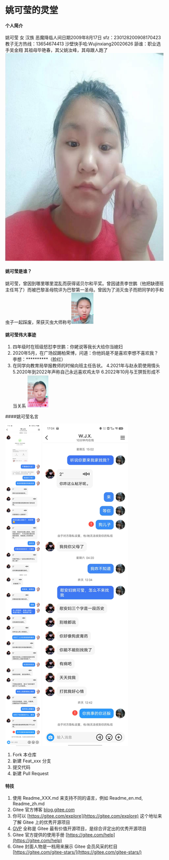 # 姚可莹的灵堂

#### 个人简介
姚可莹 女 汉族 恶魔降临人间日期2009年8月17日  sfz：230128200908170423  教子无方热线：13654674413
 沙壁快手哈:Wujinxiang20020626
舔谁：职业选手吴金翔
其祖母毕艳春，其父姚汝峰，其母跟人跑了![输入图片说明](%E7%BE%8E%E5%A5%B3%E7%85%A7%E7%89%87.png)


#### 姚可莹是谁？
姚可莹，曾因到哪里哪里混乱而获得诺贝尔和平奖。曾因谴责李世鹏（他把缺德班主任骂了）而被巴黎圣母院评为巴黎第一圣母。曾因为了消灭虫子而把同学的手和虫子一起踩废，荣获灭虫大师称号![输入图片说明](%E8%A1%A8%E6%83%85%E5%8C%85%EF%BC%88%E6%88%91%E5%A5%BD%E7%9C%8B%E5%90%97%EF%BC%89.png)



#### 姚可莹伟大事迹

1. 四年级时在班级怒怼李世鹏：你姥说等我长大给你当媳妇
2. 2020年5月，在广场奴踢柏荣博，问道：你他妈是不是喜欢李想不喜欢我？ 李想：**********（脸红）
3. 在同学向教育局举报教师的时候向班主任告状。
4.2021年与赵永箭使用情头
5.2020年到2022年声称自己永远喜欢鸡太华
6.2022年10月与王猽哲形成不当关系
![输入图片说明](%E8%A1%A8%E6%83%85%E5%8C%85%EF%BC%9A%E4%BD%A0%E6%89%BE%E9%AA%82.png)

####姚可莹名言

![输入图片说明](%E5%A7%9A%E5%8F%AF%E8%8E%B9%E5%90%8D%E8%A8%80%EF%BC%88%E6%88%AA%E5%9B%BE%EF%BC%89/%E5%90%8D%E8%A8%801.jpg)
![输入图片说明](%E5%A7%9A%E5%8F%AF%E8%8E%B9%E5%90%8D%E8%A8%80%EF%BC%88%E6%88%AA%E5%9B%BE%EF%BC%89/%E5%90%8D%E8%A8%802.jpg)

1.  Fork 本仓库
2.  新建 Feat_xxx 分支
3.  提交代码
4.  新建 Pull Request


#### 特技

1.  使用 Readme\_XXX.md 来支持不同的语言，例如 Readme\_en.md, Readme\_zh.md
2.  Gitee 官方博客 [blog.gitee.com](https://blog.gitee.com)
3.  你可以 [https://gitee.com/explore](https://gitee.com/explore) 这个地址来了解 Gitee 上的优秀开源项目
4.  [GVP](https://gitee.com/gvp) 全称是 Gitee 最有价值开源项目，是综合评定出的优秀开源项目
5.  Gitee 官方提供的使用手册 [https://gitee.com/help](https://gitee.com/help)
6.  Gitee 封面人物是一档用来展示 Gitee 会员风采的栏目 [https://gitee.com/gitee-stars/](https://gitee.com/gitee-stars/)
